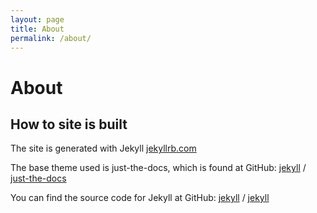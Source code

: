 ```yaml
---
layout: page
title: About
permalink: /about/
---
```


# About

## How to site is built

The site is generated with Jekyll [jekyllrb.com](https://jekyllrb.com/)

The base theme used is just-the-docs, which is found at GitHub: 
[jekyll][jekyll-organization] /
[just-the-docs](https://pmarsceill.github.io/just-the-docs/)

You can find the source code for Jekyll at GitHub:
[jekyll][jekyll-organization] /
[jekyll](https://github.com/jekyll/jekyll)

[jekyll-organization]: https://github.com/jekyll
